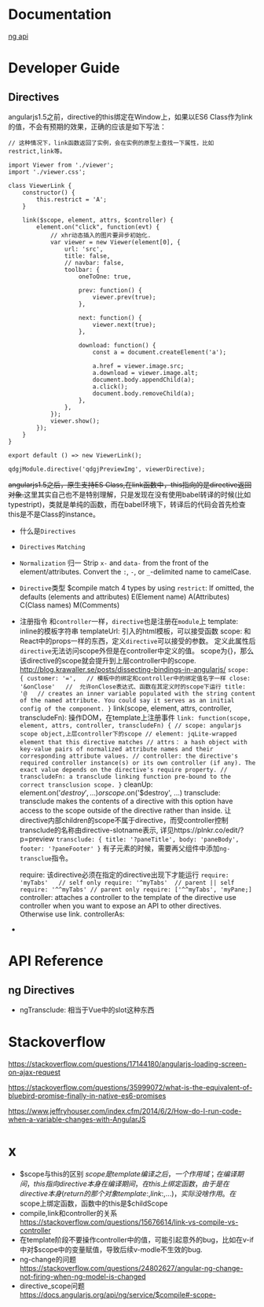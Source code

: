 
# Documentation

[ng api](https://docs.angularjs.org/api)


# Developer Guide

## Directives

angularjs1.5之前，directive的this绑定在Window上，如果以ES6 Class作为link的值，不会有预期的效果，正确的应该是如下写法：
```
// 这种情况下，link函数返回了实例，会在实例的原型上查找一下属性，比如restrict,link等。

import Viewer from './viewer';
import './viewer.css';

class ViewerLink {
    constructor() {
        this.restrict = 'A';
    }

    link($scope, element, attrs, $controller) {
        element.on("click", function(evt) {
            // xhr动态插入的图片要异步初始化.
            var viewer = new Viewer(element[0], {
                url: 'src',
                title: false,
                // navbar: false,
                toolbar: {
                    oneToOne: true,
        
                    prev: function() {
                        viewer.prev(true);
                    },
        
                    next: function() {
                        viewer.next(true);
                    },

                    download: function() {
                        const a = document.createElement('a');
            
                        a.href = viewer.image.src;
                        a.download = viewer.image.alt;
                        document.body.appendChild(a);
                        a.click();
                        document.body.removeChild(a);
                    },
                },
            });
            viewer.show();
        });
    }
}

export default () => new ViewerLink();

qdgjModule.directive('qdgjPreviewImg', viewerDirective);
```

~~angularjs1.5之后，原生支持ES Class,在link函数中，this指向的是directive返回对象.~~这里其实自己也不是特别理解，只是发现在没有使用babel转译的时候(比如typestript)，类就是单纯的函数，而在babel环境下，转译后的代码会首先检查this是不是Class的instance。


- 什么是``Directives``
- ``Directives`` ``Matching``
- ``Normalization`` 归一
    Strip `x-` and `data-` from the front of the element/attributes.
    Convert the `:`, `-`, or `_`-delimited name to camelCase.
- ``Directive``类型
  $compile match 4 types by using `restrict`: If omitted, the defaults (elements and attributes) 
    E(Element name)
    A(Attributes)
    C(Class names)
    M(Comments)
- 注册指令
    和`controller`一样，`directive`也是注册在`module`上
    template: inline的模板字符串
    templateUrl: 引入的html模板，可以接受函数
    scope: 和React中的props一样的东西，定义`directive`可以接受的参数。
        定义此属性后`directive`无法访问scope外但是在controller中定义的值。
        scope为{}，那么该directive的scope就会提升到上层controller中的scope.
        http://blog.krawaller.se/posts/dissecting-bindings-in-angularjs/
        ```
            scope: {
                customer: '=',   // 模板中的绑定和controller中的绑定值名字一样
                close: '&onClose'   //  允许onClose表达式、函数在其定义时的scope下运行
                title: '@   // creates an inner variable populated with the string content of the named attribute. You could say it serves as an initial config of the component.
            }
        ```
    link(scope, element, attrs, controller, transcludeFn): 操作DOM，在template上注册事件
        ```
            link: function(scope, element, attrs, controller, transcludeFn) {
                // scope: angularjs scope object,上层controller下的scope
                // element: jqLite-wrapped element that this directive matches
                // attrs： a hash object with key-value pairs of normalized attribute names and their corresponding attribute values.
                // controller: the directive's required controller instance(s) or its own controller (if any). The exact value depends on the directive's require property.
                // transcludeFn: a transclude linking function pre-bound to the correct transclusion scope.
            }
        ```
    cleanUp: element.on('$destroy', ...) or scope.$on('$destroy', ...)
    transclude: transclude makes the contents of a directive with this option have access to the scope outside of the directive rather than inside. 让directive内部children的scope不属于directive，而受controller控制
        transclude的名称由directive-slotname表示, 详见https://plnkr.co/edit/?p=preview
        ```
            transclude: {
                title: '?paneTitle',
                body: 'paneBody',
                footer: '?paneFooter'
            }
        ```
        有子元素的时候，需要再父组件中添加`ng-transclue`指令。
        
    require: 该directive必须在指定的directive出现下才能运行
        ```
            require: 'myTabs'   // self only
            require: '^myTabs'  // parent || self
            require: '^^myTabs' // parent only
            require: ['^^myTabs', 'myPane;]
        ```
    controller: attaches a controller to the template of the directive
        use controller when you want to expose an API to other directives. Otherwise use link.
    controllerAs: 
- 
# API Reference

## ng Directives 

- ngTransclude: 相当于Vue中的slot这种东西
# Stackoverflow
https://stackoverflow.com/questions/17144180/angularjs-loading-screen-on-ajax-request

https://stackoverflow.com/questions/35999072/what-is-the-equivalent-of-bluebird-promise-finally-in-native-es6-promises


https://www.jeffryhouser.com/index.cfm/2014/6/2/How-do-I-run-code-when-a-variable-changes-with-AngularJS


# x

- $scope与this的区别
    $scope是template编译之后，一个作用域；在编译期间，this指向directive本身
    在编译期间，在this上绑定函数，由于是在directive本身(return的那个对象{template:,link:,...})，实际没啥作用。
    在$scope上绑定函数，函数中的this是$childScope
- compile,link和controller的关系
    https://stackoverflow.com/questions/15676614/link-vs-compile-vs-controller
- 在template阶段不要操作controller中的值，可能引起意外的bug，比如在v-if中对$scope中的变量赋值，导致后续v-modle不生效的bug.
- ng-change的问题
    https://stackoverflow.com/questions/24802627/angular-ng-change-not-firing-when-ng-model-is-changed
- directive_scope问题
    https://docs.angularjs.org/api/ng/service/$compile#-scope-